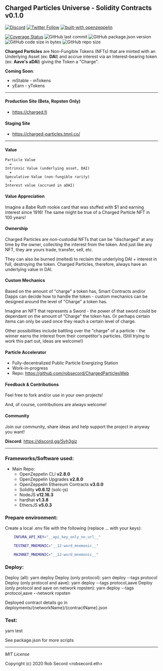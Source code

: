 ## Charged Particles Universe - Solidity Contracts v0.1.0

[![Discord](https://badgen.net/badge/definft/Charged%20Particles?icon=discord&label=discord)](https://discord.gg/Syh3gjz)
[![Twitter Follow](https://badgen.net/twitter/follow/DeFiNFT?icon=twitter)](https://twitter.com/intent/follow?screen_name=DeFiNFT)
[![built-with openzeppelin](https://img.shields.io/badge/built%20with-OpenZeppelin-3677FF)](https://docs.openzeppelin.com/)

[![Coverage Status](https://coveralls.io/repos/github/Charged-Particles/ChargedParticlesEth/badge.svg?branch=master)](https://coveralls.io/github/Charged-Particles/charged-particles-universe?branch=main&v=v0.1.0)
![GitHub last commit](https://img.shields.io/github/last-commit/Charged-Particles/charged-particles-universe)
![GitHub package.json version](https://img.shields.io/github/package-json/v/Charged-Particles/charged-particles-universe)
![GitHub code size in bytes](https://img.shields.io/github/languages/code-size/Charged-Particles/charged-particles-universe)
![GitHub repo size](https://img.shields.io/github/repo-size/Charged-Particles/charged-particles-universe)

**Charged Particles** are Non-Fungible Tokens (NFTs) that are minted with an Underlying Asset (ex: **DAI**) and accrue interest via an Interest-bearing token (ex: **Aave's aDAI**) giving the Token a "Charge".

**Coming Soon**:

- mStable - mTokens
- yEarn - yTokens


---

#### Production Site (Beta, Ropsten Only)
- https://charged.fi

#### Staging Site
- https://charged-particles.tmnl.co/

---

#### Value
```text
Particle Value
  =
Intrinsic Value (underlying asset, DAI)
  +
Speculative Value (non-fungible rarity)
  +
Interest value (accrued in aDAI)
```

#### Value Appreciation
Imagine a Babe Ruth rookie card that was stuffed with $1 and earning interest since 1916!  The same might be true
of a Charged Particle NFT in 100 years!

#### Ownership
Charged Particles are non-custodial NFTs that can be "discharged" at any time by the owner, collecting the interest
from the token. And just like any NFT, they are yours trade, transfer, sell, etc.

They can also be burned (melted) to reclaim the underlying DAI + interest in full, destroying the token.
Charged Particles, therefore, always have an underlying value in DAI.

#### Custom Mechanics
Based on the amount of "charge" a token has, Smart Contracts and/or Dapps can decide how to handle the token - custom
mechanics can be designed around the level of "Charge" a token has.

Imagine an NFT that represents a Sword - the power of that sword could be dependant on the amount of "Charge" the token
has. Or perhaps certain items can only be used once they reach a certain level of charge.

Other possibilities include battling over the "charge" of a particle - the winner earns the interest from their
competitor's particles.  (Still trying to work this part out, ideas are welcome!)

#### Particle Accelerator
 - Fully-decentralized Public Particle Energizing Station
 - Work-in-progress
 - Repo: https://github.com/robsecord/ChargedParticlesWeb

#### Feedback & Contributions
Feel free to fork and/or use in your own projects!

And, of course, contributions are always welcome!

#### Community
Join our community, share ideas and help support the project in anyway you want!

**Discord**: https://discord.gg/Syh3gjz

---

### Frameworks/Software used:
 - Main Repo:
    - OpenZeppelin CLI **v2.8.0**
    - OpenZeppelin Upgrades **v2.8.0**
    - OpenZeppelin Ethereum Contracts **v3.0.0**
    - Solidity  **v0.6.12** (solc-js)
    - NodeJS **v12.16.3**
    - hardhat **v1.3.8**
    - EthersJS **v5.0.3**

### Prepare environment:

 Create a local .env file with the following (replace ... with your keys):

```bash
    INFURA_API_KEY="__api_key_only_no_url__"

    TESTNET_MNEMONIC="__12-word_mnemonic__"

    MAINNET_MNEMONIC="__12-word_mnemonic__"
```

### Deploy:

  Deploy (all): yarn deploy
  Deploy (only protocol): yarn deploy --tags protocol
  Deploy (only protocol and aave): yarn deploy --tags protocol,aave
  Deploy (only protocol and aave on network ropsten): yarn deploy --tags protocol,aave --network ropsten

Deployed contract details go in deployments/{networkName}/{contractName}.json

### Test:

  yarn test

See package.json for more scripts

---

_MIT License_

Copyright (c) 2020 Rob Secord <robsecord.eth>
